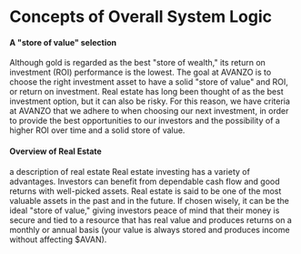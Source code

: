 # Concepts of Overall System Logic

#### A "store of value" selection&#x20;

Although gold is regarded as the best "store of wealth," its return on investment (ROI) performance is the lowest. The goal at AVANZO is to choose the right investment asset to have a solid "store of value" and ROI, or return on investment. Real estate has long been thought of as the best investment option, but it can also be risky. For this reason, we have criteria at AVANZO that we adhere to when choosing our next investment, in order to provide the best opportunities to our investors and the possibility of a higher ROI over time and a solid store of value.

#### Overview of Real Estate

a description of real estate Real estate investing has a variety of advantages. Investors can benefit from dependable cash flow and good returns with well-picked assets. Real estate is said to be one of the most valuable assets in the past and in the future. If chosen wisely, it can be the ideal "store of value," giving investors peace of mind that their money is secure and tied to a resource that has real value and produces returns on a monthly or annual basis (your value is always stored and produces income without affecting $AVAN).
